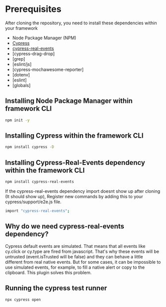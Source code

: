 # Prerequisites
After cloning the repository, you need to install these dependencies within your framework 
- Node Package Manager (NPM)
- [Cypress](https://www.npmjs.com/package/cypress)
- [cypress-real-events](https://www.npmjs.com/package/cypress-real-events)
- [cypress-drag-drop]
- [grep]
- [eslint/js]
- [cypress-mochawesome-reporter]
- [dotenv]
- [eslint]
- [globals]



## Installing Node Package Manager within framework CLI

```bash
npm init -y
```

## Installing Cypress within the framework CLI

```bash
npm install cypress -D
```

## Installing Cypress-Real-Events dependency within the framework CLI

```bash
npm install cypress-real-events
```

If the cypress-real-events dependency import doesnt show up after cloning (It should show up), Register new commands by adding this to your cypress/support/e2e.js file.

```bash
import "cypress-real-events";
```

## Why do we need cypress-real-events dependency?
Cypress default events are simulated. That means that all events like cy.click or cy.type are fired from javascript. That's why these events will be untrusted (event.isTrusted will be false) and they can behave a little different from real native events. But for some cases, it can be impossible to use simulated events, for example, to fill a native alert or copy to the clipboard. This plugin solves this problem.

## Running the cypress test runner

```bash
npx cypress open
```
